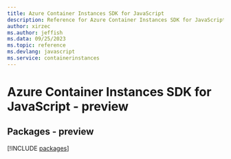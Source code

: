 ```yaml
---
title: Azure Container Instances SDK for JavaScript
description: Reference for Azure Container Instances SDK for JavaScript
author: xirzec
ms.author: jeffish
ms.data: 09/25/2023
ms.topic: reference
ms.devlang: javascript
ms.service: containerinstances
---
```

# Azure Container Instances SDK for JavaScript - preview
## Packages - preview
[!INCLUDE [packages](container-instances-index.md)]